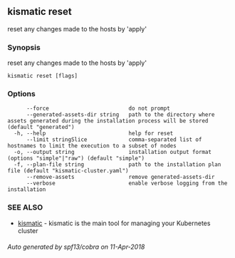 ## kismatic reset

reset any changes made to the hosts by 'apply'

### Synopsis


reset any changes made to the hosts by 'apply'

```
kismatic reset [flags]
```

### Options

```
      --force                         do not prompt
      --generated-assets-dir string   path to the directory where assets generated during the installation process will be stored (default "generated")
  -h, --help                          help for reset
      --limit stringSlice             comma-separated list of hostnames to limit the execution to a subset of nodes
  -o, --output string                 installation output format (options "simple"|"raw") (default "simple")
  -f, --plan-file string              path to the installation plan file (default "kismatic-cluster.yaml")
      --remove-assets                 remove generated-assets-dir
      --verbose                       enable verbose logging from the installation
```

### SEE ALSO
* [kismatic](kismatic.md)	 - kismatic is the main tool for managing your Kubernetes cluster

###### Auto generated by spf13/cobra on 11-Apr-2018
